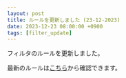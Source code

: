 ```yaml
---
layout: post
title: ルールを更新しました (23-12-2023)
date: 2023-12-23 08:00:00 +0900
tags: [filter_update]
---
```


フィルタのルールを更新しました。

最新のルールは[こちら](https://github.com/kittytail/BlockerRules)から確認できます。
